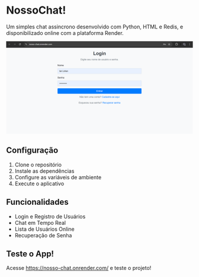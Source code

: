 # NossoChat!
Um simples chat assincrono desenvolvido com Python, HTML e Redis, e disponibilizado online com a plataforma Render.

![Screenshot](/img/screenshot_login.png)

## Configuração

1. Clone o repositório
2. Instale as dependências
3. Configure as variáveis de ambiente
4. Execute o aplicativo

## Funcionalidades

- Login e Registro de Usuários
- Chat em Tempo Real
- Lista de Usuários Online
- Recuperação de Senha

## Teste o App!
Acesse https://nosso-chat.onrender.com/ e teste o projeto!